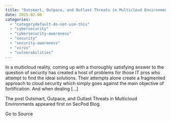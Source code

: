 ```yaml
---
title: "Outsmart, Outpace, and Outlast Threats in Multicloud Environments"
date: 2025-02-06
categories: 
  - "categorydefault-do-not-use-this"
  - "cybersecurity"
  - "cybersecurity-awareness"
  - "security"
  - "security-awareness"
  - "virus"
  - "vulnerabilities"
---
```


In a multicloud reality, coming up with a thoroughly satisfying answer to the question of security has created a host of problems for those IT pros who attempt to find the ideal solutions. Their attempts alone create a fragmented approach to cloud security which simply goes against the main objective of fortification. And when dealing \[…\]

The post Outsmart, Outpace, and Outlast Threats in Multicloud Environments appeared first on SecPod Blog.

Go to Source
